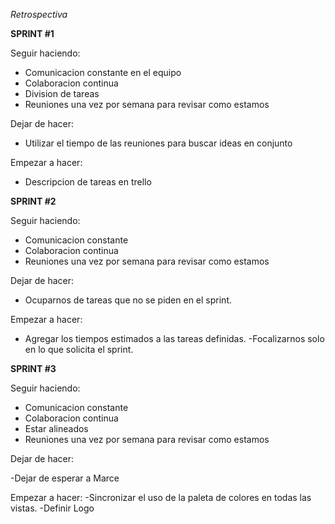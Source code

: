 *Retrospectiva*

**SPRINT #1**

Seguir haciendo:

- Comunicacion constante en el equipo
- Colaboracion continua
- Division de tareas
- Reuniones una vez por semana para revisar como estamos

Dejar de hacer:

- Utilizar el tiempo de las reuniones para buscar ideas en conjunto


Empezar a hacer:

- Descripcion de tareas en trello


**SPRINT #2**

Seguir haciendo:

- Comunicacion constante
- Colaboracion continua
- Reuniones una vez por semana para revisar como estamos

Dejar de hacer:

- Ocuparnos de tareas que no se piden en el sprint.


Empezar a hacer:

- Agregar los tiempos estimados a las tareas definidas.
-Focalizarnos solo en lo que solicita el sprint.

**SPRINT #3**

Seguir haciendo:

- Comunicacion constante
- Colaboracion continua
- Estar alineados
- Reuniones una vez por semana para revisar como estamos

Dejar de hacer:

-Dejar de esperar a Marce

Empezar a hacer:
-Sincronizar el uso de la paleta de colores en todas las vistas.
-Definir Logo

